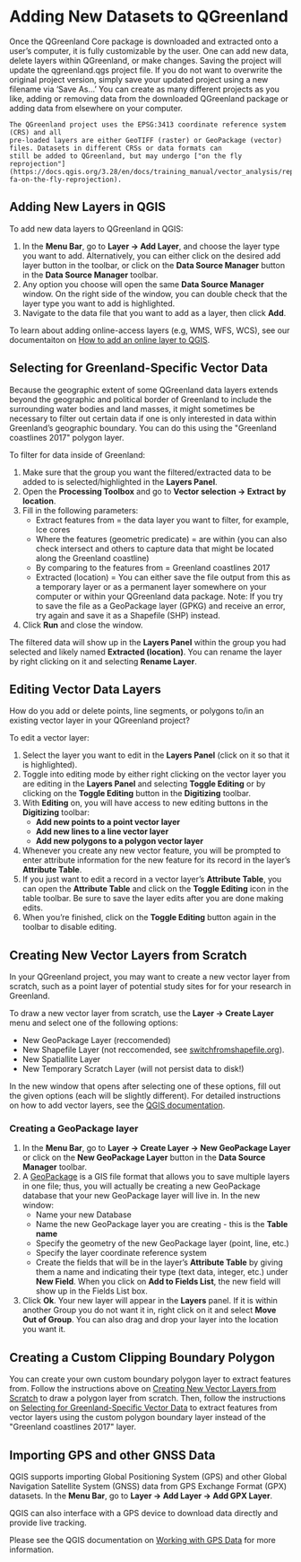 # Adding New Datasets to QGreenland

Once the QGreenland Core package is downloaded and extracted onto a user’s
computer, it is fully customizable by the user. One can add new data, delete
layers within QGreenland, or make changes.  Saving the project will update the
qgreenland.qgs project file. If you do not want to overwrite the original project
version, simply save your updated project using a new filename via ‘Save As...’
You can create as many different projects as you like, adding or removing data
from the downloaded QGreenland package or adding data from elsewhere on your
computer.


```{note}
The QGreenland project uses the EPSG:3413 coordinate reference system (CRS) and all
pre-loaded layers are either GeoTIFF (raster) or GeoPackage (vector)
files. Datasets in different CRSs or data formats can
still be added to QGreenland, but may undergo ["on the fly
reprojection"](https://docs.qgis.org/3.28/en/docs/training_manual/vector_analysis/reproject_transform.html#basic-fa-on-the-fly-reprojection).
```


## Adding New Layers in QGIS

To add new data layers to QGreenland in QGIS:
1. In the **Menu Bar**, go to **Layer -> Add Layer**, and choose the layer type
   you want to add. Alternatively, you can either click on the desired add layer
   button in the toolbar, or click on the **Data Source Manager** button in the
   **Data Source Manager** toolbar.
2. Any option you choose will open the same **Data Source Manager** window. On
   the right side of the window, you can double check that the layer type you want
   to add is highlighted.
3. Navigate to the data file that you want to add as a layer, then click **Add**.

To learn about adding online-access layers (e.g, WMS, WFS, WCS), see our
documentaiton on [How to add an online layer to
QGIS](/user/how-to/online-layers.md).


## Selecting for Greenland-Specific Vector Data

Because the geographic extent of some QGreenland data layers extends beyond the
geographic and political border of Greenland to include the surrounding water bodies
and land masses, it might sometimes be necessary to filter out certain data if one is only
interested in data within Greenland’s geographic boundary. You can do this using the
"Greenland coastlines 2017" polygon layer.

To filter for data inside of Greenland:
1. Make sure that the group you want the filtered/extracted data to be added to is
   selected/highlighted in the **Layers Panel**.
2. Open the **Processing Toolbox** and go to **Vector selection -> Extract by location**.
3. Fill in the following parameters:
   * Extract features from = the data layer you want to filter, for example, Ice cores
   * Where the features (geometric predicate) = are within (you can also check intersect and
     others to capture data that might be located along the Greenland coastline)
   * By comparing to the features from = Greenland coastlines 2017
   * Extracted (location) = You can either save the file output from this as a temporary layer
     or as a permanent layer somewhere on your computer or within your QGreenland data
     package. Note: If you try to save the file as a GeoPackage layer (GPKG) and receive an
     error, try again and save it as a Shapefile (SHP) instead.
4. Click **Run** and close the window.

The filtered data will show up in the **Layers Panel** within the group you had selected and likely
named **Extracted (location)**. You can rename the layer by right clicking on it and selecting
**Rename Layer**.

## Editing Vector Data Layers
How do you add or delete points, line segments, or polygons to/in an existing vector layer in
your QGreenland project?

To edit a vector layer:
1. Select the layer you want to edit in the **Layers Panel** (click on it so that it is
   highlighted).
2. Toggle into editing mode by either right clicking on the vector layer you are
   editing in the **Layers Panel** and selecting **Toggle Editing** or by clicking on the
   **Toggle Editing** button in the **Digitizing** toolbar.
3. With **Editing** on, you will have access to new editing buttons in the **Digitizing**
   toolbar:
   * **Add new points to a point vector layer**
   * **Add new lines to a line vector layer**
   * **Add new polygons to a polygon vector layer**
4. Whenever you create any new vector feature, you will be prompted to enter
   attribute information for the new feature for its record in the layer’s **Attribute
   Table**.
5. If you just want to edit a record in a vector layer’s **Attribute Table**, you can open
   the **Attribute Table** and click on the **Toggle Editing** icon in the table toolbar. Be
   sure to save the layer edits after you are done making edits.
6. When you’re finished, click on the **Toggle Editing** button again in the toolbar to
   disable editing.

## Creating New Vector Layers from Scratch

In your QGreenland project, you may want to create a new vector layer from
scratch, such as a point layer of potential study sites for for your research in
Greenland.

To draw a new vector layer from scratch, use the **Layer -> Create Layer** menu
and select one of the following options:

* New GeoPackage Layer (reccomended)
* New Shapefile Layer (not reccomended, see
  [switchfromshapefile.org](http://switchfromshapefile.org/)).
* New Spatiallite Layer
* New Temporary Scratch Layer (will not persist data to disk!)

In the new window that opens after selecting one of these options, fill out the
given options (each will be slightly different). For detailed instructions on
how to add vector layers, see the [QGIS
documentation](https://docs.qgis.org/3.28/en/docs/user_manual/managing_data_source/create_layers.html#creating-new-vector-layers).


### Creating a GeoPackage layer

1. In the **Menu Bar**, go to **Layer -> Create Layer -> New GeoPackage Layer**
   or click on the **New GeoPackage Layer** button in the **Data Source
   Manager** toolbar.
2. A [GeoPackage](http://www.geopackage.org/) is a GIS file format that allows
   you to save multiple layers in one file; thus, you will actually be creating
   a new GeoPackage database that your new GeoPackage layer will live in. In the
   new window:
   * Name your new Database
   * Name the new GeoPackage layer you are creating - this is the **Table name**
   * Specify the geometry of the new GeoPackage layer (point, line, etc.)
   * Specify the layer coordinate reference system
   * Create the fields that will be in the layer’s **Attribute Table** by giving them a
     name and indicating their type (text data, integer, etc.) under **New Field**. When
     you click on **Add to Fields List**, the new field will show up in the Fields List box.
3. Click **Ok**. Your new layer will appear in the **Layers** panel. If it is
   within another Group you do not want it in, right click on it and select
   **Move Out of Group**.  You can also drag and drop your layer into the
   location you want it.


## Creating a Custom Clipping Boundary Polygon

You can create your own custom boundary polygon layer to extract features
from. Follow the instructions above on [Creating New Vector
Layers from
Scratch](#creating-new-vector-layers-from-scratch) to draw a
polygon layer from scratch. Then, follow the instructions on [Selecting for
Greenland-Specific Vector Data](#selecting-for-greenland-specific-vector-data) to
extract features from vector layers using the custom polygon boundary layer
instead of the "Greenland coastlines 2017" layer.


## Importing GPS and other GNSS Data

QGIS supports importing Global Positioning System (GPS) and other Global
Navigation Satellite System (GNSS) data from GPS Exchange Format (GPX)
datasets. In the **Menu Bar**, go to **Layer -> Add Layer -> Add GPX Layer**.

QGIS can also interface with a GPS device to download data directly and provide
live tracking.

Please see the QGIS documentation on [Working with GPS
Data](https://docs.qgis.org/3.28/en/docs/user_manual/working_with_gps/index.html)
for more information.
